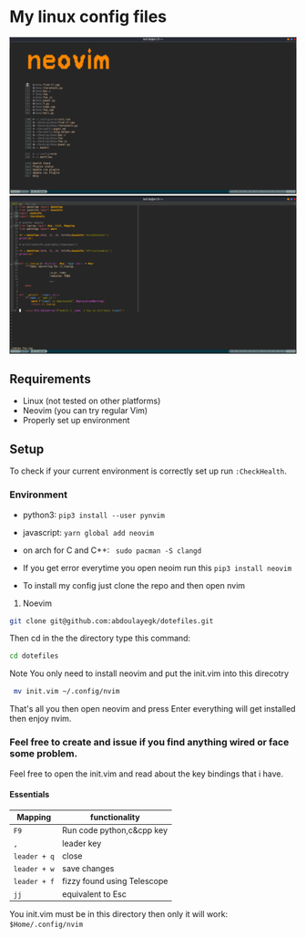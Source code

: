 # My linux config files
![vimrc](https://github.com/abdoulayegk/dotefiles/blob/main/vimrcimg1.png)
![Vimrc](https://github.com/abdoulayegk/dotefiles/blob/main/pythonimg.png)
## Requirements

- Linux (not tested on other platforms)
- Neovim (you can try regular Vim)
- Properly set up environment

## Setup

To check if your current environment is correctly set up run `:CheckHealth`.

### Environment

- python3: `pip3 install --user pynvim`
- javascript: `yarn global add neovim`
- on arch for C and C++: ` sudo pacman -S clangd`
- If you get error everytime you open neoim run this `pip3 install neovim`

- To install my config just clone the repo and then open nvim

1. Noevim

```bash
git clone git@github.com:abdoulayegk/dotefiles.git
```
Then cd in the the directory type this command:
```bash
cd dotefiles
```
<span> Note</span> You only need to install neovim and put the init.vim into this direcotry<br/>
 ```bash
  mv init.vim ~/.config/nvim
 ```
 That's all you then open neovim  and press <span>Enter </span> everything will get installed then enjoy nvim.
  
### Feel free to create and issue if you find anything wired or face some problem. <br>
  
Feel free to open the init.vim and read about the key bindings that i have.
  
#### Essentials

| Mapping      | functionality                        |
| ------------ | ------------------------------------ |
| `F9`          | Run code python,c&cpp key           |
| `,`          | leader key                           |
| `leader + q` | close                                |
| `leader + w` | save changes                         |
| `leader + f` |  fizzy found using Telescope         |                    
| `jj`         | equivalent to Esc                    |

<span> You init.vim must be in this directory then only it will work: `$Home/.config/nvim`
